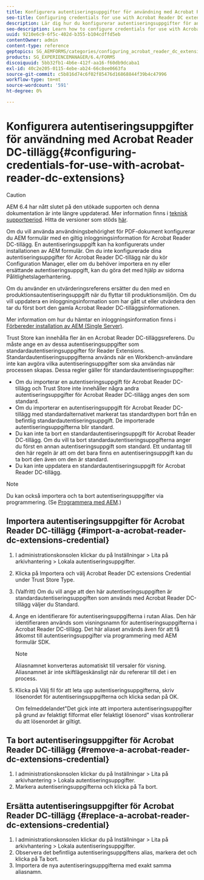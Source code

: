 ```yaml
---
title: Konfigurera autentiseringsuppgifter för användning med Acrobat Reader DC-tillägg
seo-title: Configuring credentials for use with Acrobat Reader DC extensions
description: Lär dig hur du konfigurerar autentiseringsuppgifter för användning med Acrobat Reader DC-tillägg.
seo-description: Learn how to configure credentials for use with Acrobat Reader DC extensions.
uuid: 9210e6c9-6f5c-402d-b355-b104cdffd5eb
contentOwner: admin
content-type: reference
geptopics: SG_AEMFORMS/categories/configuring_acrobat_reader_dc_extensions
products: SG_EXPERIENCEMANAGER/6.4/FORMS
discoiquuid: 5bb32fb1-4b6e-412f-aa16-f60db9dcaba1
exl-id: 40c2e205-0115-4ebe-ab24-66c8ee0663fa
source-git-commit: c5b816d74c6f02f85476d16868844f39b4c47996
workflow-type: tm+mt
source-wordcount: '591'
ht-degree: 0%

---
```


# Konfigurera autentiseringsuppgifter för användning med Acrobat Reader DC-tillägg{#configuring-credentials-for-use-with-acrobat-reader-dc-extensions}

>[!CAUTION]
>
>AEM 6.4 har nått slutet på den utökade supporten och denna dokumentation är inte längre uppdaterad. Mer information finns i [teknisk supportperiod](https://helpx.adobe.com/support/programs/eol-matrix.html). Hitta de versioner som stöds [här](https://experienceleague.adobe.com/docs/).

Om du vill använda användningsbehörighet för PDF-dokument konfigurerar du AEM formulär med en giltig inloggningsinformation för Acrobat Reader DC-tillägg. En autentiseringsuppgift kan ha konfigurerats under installationen av AEM formulär. Om du inte konfigurerade dina autentiseringsuppgifter för Acrobat Reader DC-tillägg när du kör Configuration Manager, eller om du behöver importera en ny eller ersättande autentiseringsuppgift, kan du göra det med hjälp av sidorna Pålitlighetslagerhantering.

Om du använder en utvärderingsreferens ersätter du den med en produktionsautentiseringsuppgift när du flyttar till produktionsmiljön. Om du vill uppdatera en inloggningsinformation som har gått ut eller utvärdera den tar du först bort den gamla Acrobat Reader DC-tilläggsinformationen.

Mer information om hur du hämtar en inloggningsinformation finns i [Förbereder installation av AEM (Single Server)](https://www.adobe.com/go/learn_aemforms_prepareInstallsingle_63).

Trust Store kan innehålla fler än en Acrobat Reader DC-tilläggsreferens. Du måste ange en av dessa autentiseringsuppgifter som standardautentiseringsuppgifter för Reader Extensions. Standardautentiseringsuppgifterna används när en Workbench-användare inte kan avgöra vilka autentiseringsuppgifter som ska användas när processen skapas. Dessa regler gäller för standardautentiseringsuppgifter:

* Om du importerar en autentiseringsuppgift för Acrobat Reader DC-tillägg och Trust Store inte innehåller några andra autentiseringsuppgifter för Acrobat Reader DC-tillägg anges den som standard.
* Om du importerar en autentiseringsuppgift för Acrobat Reader DC-tillägg med standardalternativet markerat tas standardtypen bort från en befintlig standardautentiseringsuppgift. De importerade autentiseringsuppgifterna blir standard.
* Du kan inte ta bort en standardautentiseringsuppgift för Acrobat Reader DC-tillägg. Om du vill ta bort standardautentiseringsuppgifterna anger du först en annan autentiseringsuppgift som standard. Ett undantag till den här regeln är att om det bara finns en autentiseringsuppgift kan du ta bort den även om den är standard.
* Du kan inte uppdatera en standardautentiseringsuppgift för Acrobat Reader DC-tillägg.

>[!NOTE]
>
>Du kan också importera och ta bort autentiseringsuppgifter via programmering. (Se [Programmera med AEM](https://www.adobe.com/go/learn_aemforms_programming_63).)

## Importera autentiseringsuppgifter för Acrobat Reader DC-tillägg {#import-a-acrobat-reader-dc-extensions-credential}

1. I administrationskonsolen klickar du på Inställningar > Lita på arkivhantering > Lokala autentiseringsuppgifter.
1. Klicka på Importera och välj Acrobat Reader DC extensions Credential under Trust Store Type.
1. (Valfritt) Om du vill ange att den här autentiseringsuppgiften är standardautentiseringsuppgiften som används med Acrobat Reader DC-tillägg väljer du Standard.
1. Ange en identifierare för autentiseringsuppgifterna i rutan Alias. Den här identifieraren används som visningsnamn för autentiseringsuppgifterna i Acrobat Reader DC-tillägg. Det här aliaset används även för att få åtkomst till autentiseringsuppgifter via programmering med AEM formulär SDK.

   >[!NOTE]
   >
   >Aliasnamnet konverteras automatiskt till versaler för visning. Aliasnamnet är inte skiftlägeskänsligt när du refererar till det i en process.

1. Klicka på Välj fil för att leta upp autentiseringsuppgifterna, skriv lösenordet för autentiseringsuppgifterna och klicka sedan på OK.

   Om felmeddelandet&quot;Det gick inte att importera autentiseringsuppgifter på grund av felaktigt filformat eller felaktigt lösenord&quot; visas kontrollerar du att lösenordet är giltigt.

## Ta bort autentiseringsuppgifter för Acrobat Reader DC-tillägg {#remove-a-acrobat-reader-dc-extensions-credential}

1. I administrationskonsolen klickar du på Inställningar > Lita på arkivhantering > Lokala autentiseringsuppgifter.
1. Markera autentiseringsuppgifterna och klicka på Ta bort.

## Ersätta autentiseringsuppgifter för Acrobat Reader DC-tillägg {#replace-a-acrobat-reader-dc-extensions-credential}

1. I administrationskonsolen klickar du på Inställningar > Lita på arkivhantering > Lokala autentiseringsuppgifter.
1. Observera det befintliga autentiseringsuppgiftens alias, markera det och klicka på Ta bort.
1. Importera de nya autentiseringsuppgifterna med exakt samma aliasnamn.
